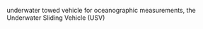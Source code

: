 <!--t Towed Vehicles t-->
<!--d  d-->

underwater towed vehicle for oceanographic measurements, the Underwater Sliding Vehicle (USV)